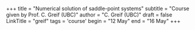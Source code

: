 +++
title = "Numerical solution of saddle-point systems"
subtitle = "Course given by Prof. C. Greif (UBC)" 
author = "C. Greif (UBC)"
draft = false
LinkTitle = "greif"
tags = 'course'
begin = "12 May"
end = "16 May"
+++


